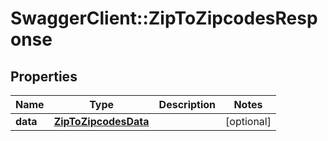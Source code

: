 # SwaggerClient::ZipToZipcodesResponse

## Properties
Name | Type | Description | Notes
------------ | ------------- | ------------- | -------------
**data** | [**ZipToZipcodesData**](ZipToZipcodesData.md) |  | [optional] 


